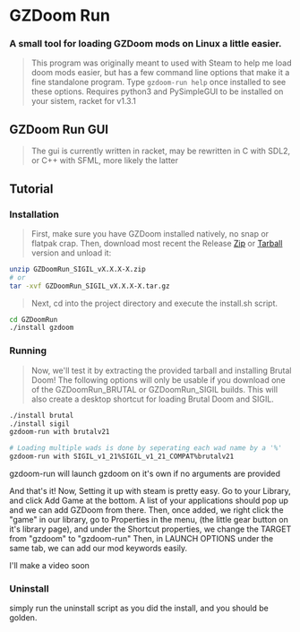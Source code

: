 # GZDoom Run
### A small tool for loading GZDoom mods on Linux a little easier. 

> This program was originally meant to used with Steam to help me load doom mods easier, 
> but has a few command line options that make it a fine standalone program.
> Type `gzdoom-run help` once installed to see these options.
> Requires python3 and PySimpleGUI to be installed on your sistem, racket for v1.3.1

## GZDoom Run GUI
> The gui is currently written in racket, may be rewritten in C with SDL2, or C++ with SFML, more likely the latter 

## Tutorial

### Installation 
> First, make sure you have GZDoom installed natively, no snap or flatpak crap.
 > Then, download most recent the Release [Zip](https://github.com/ImpishDeathTech/GZDoomRun/releases/download/gzdoom-v1-3-1-3/GZDoomRun_SIGIL_v1.3.1-3.zip) or [Tarball](https://github.com/ImpishDeathTech/GZDoomRun/releases/download/gzdoom-v1-3-1-3/GZDoomRun_SIGIL_v1.3.1-3.tar.gz) version and unload it:
```sh
unzip GZDoomRun_SIGIL_vX.X.X-X.zip
# or
tar -xvf GZDoomRun_SIGIL_vX.X.X-X.tar.gz
```
> Next, cd into the project directory and execute the install.sh script.
```sh
cd GZDoomRun
./install gzdoom
```

### Running
> Now, we'll test it by extracting the provided tarball and installing Brutal Doom! The following options will only be usable if you download one of the GZDoomRun_BRUTAL or GZDoomRun_SIGIL builds.
> This will also create a desktop shortcut for loading Brutal Doom and SIGIL.
```sh
./install brutal
./install sigil
gzdoom-run with brutalv21

# Loading multiple wads is done by seperating each wad name by a '%'
gzdoom-run with SIGIL_v1_21%SIGIL_v1_21_COMPAT%brutalv21
```
gzdoom-run will launch gzdoom on it's own if no arguments are provided

And that's it! Now, Setting it up with steam is pretty easy.
Go to your Library, and click Add Game at the bottom. A list of your applications should pop up and we can add GZDoom from there.
Then, once added, we right click the "game" in our library, go to Properties in the menu, (the little gear button on it's library page), and under the Shortcut properties, we change the TARGET from "gzdoom" to "gzdoom-run"
Then, in LAUNCH OPTIONS under the same tab, we can add our mod keywords easily.

I'll make a video soon


### Uninstall
simply run the uninstall script as you did the install, and you should be golden.
